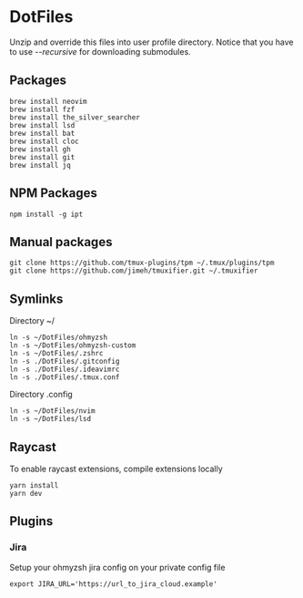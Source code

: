 # DotFiles

Unzip and override this files into user profile directory.
Notice that you have to use _--recursive_ for downloading submodules.

## Packages

```
brew install neovim
brew install fzf
brew install the_silver_searcher
brew install lsd
brew install bat
brew install cloc
brew install gh
brew install git
brew install jq
```

## NPM Packages

```
npm install -g ipt
```

## Manual packages

```
git clone https://github.com/tmux-plugins/tpm ~/.tmux/plugins/tpm
git clone https://github.com/jimeh/tmuxifier.git ~/.tmuxifier

```

## Symlinks

Directory ~/

```
ln -s ~/DotFiles/ohmyzsh
ln -s ~/DotFiles/ohmyzsh-custom
ln -s ~/DotFiles/.zshrc
ln -s ./DotFiles/.gitconfig
ln -s ./DotFiles/.ideavimrc
ln -s ./DotFiles/.tmux.conf
```

Directory .config

```
ln -s ~/DotFiles/nvim
ln -s ~/DotFiles/lsd
```

## Raycast

To enable raycast extensions, compile extensions locally

```
yarn install
yarn dev
```

## Plugins

### Jira

Setup your ohmyzsh jira config on your private config file

```
export JIRA_URL='https://url_to_jira_cloud.example'
```

